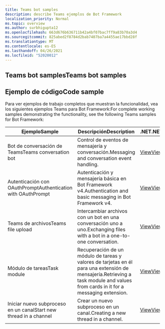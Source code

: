 ```yaml
---
title: Teams bot samples
description: describe Teams ejemplos de Bot Framework
localization_priority: Normal
ms.topic: overview
ms.author: surbhigupta12
ms.openlocfilehash: 663d676b636711b42a4bf07bac7ff9a83b70a3d4
ms.sourcegitcommit: 825abed2f8784d2bab7407ba7a4455ae17bbd28f
ms.translationtype: MT
ms.contentlocale: es-ES
ms.lasthandoff: 04/26/2021
ms.locfileid: "52020012"
---
```

## <a name="teams-bot-samples"></a><span data-ttu-id="a1448-103">Teams bot samples</span><span class="sxs-lookup"><span data-stu-id="a1448-103">Teams bot samples</span></span>

## <a name="code-sample"></a><span data-ttu-id="a1448-104">Ejemplo de código</span><span class="sxs-lookup"><span data-stu-id="a1448-104">Code sample</span></span>

<span data-ttu-id="a1448-105">Para ver ejemplos de trabajo completos que muestran la funcionalidad, vea los siguientes ejemplos Teams para Bot Framework:</span><span class="sxs-lookup"><span data-stu-id="a1448-105">For complete working samples demonstrating the functionality, see the following Teams samples for Bot Framework:</span></span>

| <span data-ttu-id="a1448-106">**Ejemplo**</span><span class="sxs-lookup"><span data-stu-id="a1448-106">**Sample**</span></span> | <span data-ttu-id="a1448-107">**Descripción**</span><span class="sxs-lookup"><span data-stu-id="a1448-107">**Description**</span></span> | <span data-ttu-id="a1448-108">**.NET**</span><span class="sxs-lookup"><span data-stu-id="a1448-108">**.NET**</span></span> | <span data-ttu-id="a1448-109">**JavaScript**</span><span class="sxs-lookup"><span data-stu-id="a1448-109">**JavaScript**</span></span> | <span data-ttu-id="a1448-110">**Python**</span><span class="sxs-lookup"><span data-stu-id="a1448-110">**Python**</span></span> |
|--------|------------- |---|---|---|
| <span data-ttu-id="a1448-111">Bot de conversación de Teams</span><span class="sxs-lookup"><span data-stu-id="a1448-111">Teams conversation bot</span></span> | <span data-ttu-id="a1448-112">Control de eventos de mensajería y conversación.</span><span class="sxs-lookup"><span data-stu-id="a1448-112">Messaging and conversation event handling.</span></span> | [<span data-ttu-id="a1448-113">View</span><span class="sxs-lookup"><span data-stu-id="a1448-113">View</span></span>](https://github.com/microsoft/BotBuilder-Samples/tree/master/samples/csharp_dotnetcore/57.teams-conversation-bot)| [<span data-ttu-id="a1448-114">View</span><span class="sxs-lookup"><span data-stu-id="a1448-114">View</span></span>](https://github.com/microsoft/BotBuilder-Samples/tree/master/samples/javascript_nodejs/57.teams-conversation-bot)| [<span data-ttu-id="a1448-115">View</span><span class="sxs-lookup"><span data-stu-id="a1448-115">View</span></span>](https://github.com/microsoft/BotBuilder-Samples/tree/master/samples/python/57.teams-conversation-bot) |
| <span data-ttu-id="a1448-116">Autenticación con OAuthPrompt</span><span class="sxs-lookup"><span data-stu-id="a1448-116">Authentication with OAuthPrompt</span></span>| <span data-ttu-id="a1448-117">Autenticación y mensajería básica en Bot Framework v4.</span><span class="sxs-lookup"><span data-stu-id="a1448-117">Authentication and basic messaging in Bot Framework v4.</span></span> | [<span data-ttu-id="a1448-118">View</span><span class="sxs-lookup"><span data-stu-id="a1448-118">View</span></span>](https://github.com/microsoft/BotBuilder-Samples/tree/master/samples/csharp_dotnetcore/46.teams-auth)| [<span data-ttu-id="a1448-119">View</span><span class="sxs-lookup"><span data-stu-id="a1448-119">View</span></span>](https://github.com/microsoft/BotBuilder-Samples/tree/master/samples/javascript_nodejs/46.teams-auth)| [<span data-ttu-id="a1448-120">View</span><span class="sxs-lookup"><span data-stu-id="a1448-120">View</span></span>](https://github.com/microsoft/BotBuilder-Samples/tree/master/samples/python/46.teams-auth) |
|<span data-ttu-id="a1448-121">Teams de archivos</span><span class="sxs-lookup"><span data-stu-id="a1448-121">Teams file upload</span></span> | <span data-ttu-id="a1448-122">Intercambiar archivos con un bot en una conversación uno a uno.</span><span class="sxs-lookup"><span data-stu-id="a1448-122">Exchanging files with a bot in a one-to-one conversation.</span></span> | [<span data-ttu-id="a1448-123">View</span><span class="sxs-lookup"><span data-stu-id="a1448-123">View</span></span>](https://github.com/microsoft/BotBuilder-Samples/tree/master/samples/csharp_dotnetcore/56.teams-file-upload) | [<span data-ttu-id="a1448-124">View</span><span class="sxs-lookup"><span data-stu-id="a1448-124">View</span></span>](https://github.com/microsoft/BotBuilder-Samples/tree/master/samples/javascript_nodejs/56.teams-file-upload) | [<span data-ttu-id="a1448-125">View</span><span class="sxs-lookup"><span data-stu-id="a1448-125">View</span></span>](https://github.com/microsoft/BotBuilder-Samples/tree/master/samples/python/56.teams-file-upload) |
| <span data-ttu-id="a1448-126">Módulo de tareas</span><span class="sxs-lookup"><span data-stu-id="a1448-126">Task module</span></span> | <span data-ttu-id="a1448-127">Recuperación de un módulo de tareas y valores de tarjetas en él para una extensión de mensajería.</span><span class="sxs-lookup"><span data-stu-id="a1448-127">Retrieving a task module and values from cards in it for a messaging extension.</span></span> | [<span data-ttu-id="a1448-128">View</span><span class="sxs-lookup"><span data-stu-id="a1448-128">View</span></span>](https://github.com/microsoft/BotBuilder-Samples/tree/main/samples/csharp_dotnetcore/54.teams-task-module) | [<span data-ttu-id="a1448-129">View</span><span class="sxs-lookup"><span data-stu-id="a1448-129">View</span></span>](https://github.com/microsoft/BotBuilder-Samples/tree/main/samples/javascript_nodejs/54.teams-task-module) | [<span data-ttu-id="a1448-130">View</span><span class="sxs-lookup"><span data-stu-id="a1448-130">View</span></span>](https://github.com/microsoft/BotBuilder-Samples/tree/main/samples/python/54.teams-task-module) |
| <span data-ttu-id="a1448-131">Iniciar nuevo subproceso en un canal</span><span class="sxs-lookup"><span data-stu-id="a1448-131">Start new thread in a channel</span></span> | <span data-ttu-id="a1448-132">Crear un nuevo subproceso en un canal.</span><span class="sxs-lookup"><span data-stu-id="a1448-132">Creating a new thread in a channel.</span></span> | [<span data-ttu-id="a1448-133">View</span><span class="sxs-lookup"><span data-stu-id="a1448-133">View</span></span>](https://github.com/microsoft/BotBuilder-Samples/tree/main/samples/csharp_dotnetcore/58.teams-start-new-thread-in-channel) | [<span data-ttu-id="a1448-134">View</span><span class="sxs-lookup"><span data-stu-id="a1448-134">View</span></span>](https://github.com/microsoft/BotBuilder-Samples/tree/main/samples/javascript_nodejs/58.teams-start-new-thread-in-channel) | [<span data-ttu-id="a1448-135">View</span><span class="sxs-lookup"><span data-stu-id="a1448-135">View</span></span>](https://github.com/microsoft/BotBuilder-Samples/tree/main/samples/python/58.teams-start-thread-in-channel) |
